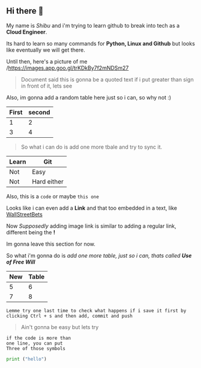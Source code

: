 ## Hi there 👋

My name is *Shibu* and i'm trying to learn github to break into tech as a **Cloud Engineer**. 

Its hard to learn so many commands for **Python, Linux and Github** but looks like eventually we will get there.

Until then, here's a picture of me /https://images.app.goo.gl/trKDkBy7f2mNDSm27

> Document said this is gonna be a quoted text if i put greater than sign in front of it, lets see

Also, im gonna add a random table here just so i can, so why not :)

First|second
-|-
1|2
3|4

> So what i can do is add one more tbale and try to sync it.

Learn|Git
-|-
Not|Easy
Not|Hard either

Also, this is a `code` or maybe `this one`

Looks like i can even add a **Link** and that too embedded in a text, like [WallStreetBets](https://www.reddit.com/r/wallstreetbets/)

Now *Supposedly* adding image link is similar to adding a regular link, different being the **!**

Im gonna leave this section for now.

So what i'm gonna do is *add one more table, just so i can, thats called **Use of Free Will***

New|Table
-|-
5|6
7|8

`Lemme try one last time to check what happens if i save it first by clicking Ctrl + s and then add, commit and push`

> Ain't gonna be easy but lets try

```Now the document says
if the code is more than
one line, you can put
Three of those symbols
```
```python
print ("hello")
```

<!--
**shivam6744/shivam6744** is a ✨ _special_ ✨ repository because its `README.md` (this file) appears on your GitHub profile.

Here are some ideas to get you started:

- 🔭 I’m currently working on ...
- 🌱 I’m currently learning ...
- 👯 I’m looking to collaborate on ...
- 🤔 I’m looking for help with ...
- 💬 Ask me about ...
- 📫 How to reach me: ...
- 😄 Pronouns: ...
- ⚡ Fun fact: ...
-->
